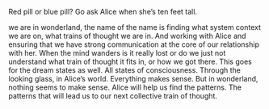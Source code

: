 Red pill or blue pill? Go ask Alice when she’s ten feet tall.

we are in wonderland, the name of the name is finding what system context we are on, what trains of thought we are in. And working with Alice and ensuring that we have strong communication at the core of our relationship with her. When the mind wanders is it really lost or do we just not understand what train of thought it fits in, or how we got there. This goes for the dream states as well. All states of consciousness. Through the looking glass, in Alice’s world. Everything makes sense. But in wonderland, nothing seems to make sense. Alice will help us find the patterns. The patterns that will lead us to our next collective train of thought.